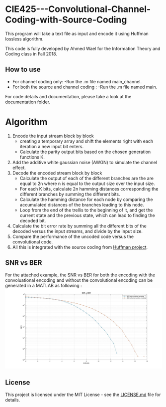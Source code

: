 # CIE425---Convolutional-Channel-Coding-with-Source-Coding
This program will take a text file as input and encode it using Huffman lossless algorithm.

This code is fully developed by Ahmed Wael for the Information Theory and Coding class in Fall 2018.

## How to use
* For channel coding only:
    -Run the .m file named main_channel.
* For both the source and channel coding :
    -Run the .m file named main.
    
For code details and documentation, please take a look at the documentation folder.


# Algorithm

1. Encode the input stream block by block
    - creating a temporary array and shift the elements right with each
iteration a new input bit enters.
    - Calculate the parity output bits based on the chosen generation
functions K.
2. Add the additive white gaussian noise (AWGN) to simulate the channel
effect.
3. Decode the encoded stream block by block
    - Calculate the output of each of the different branches are the are equal
to 2n where n is equal to the output size over the input size.
    - For each K bits, calculate 2n hamming distances corresponding the
different branches by summing the different bits.
    - Calculate the hamming distance for each node by comparing the
accumulated distances of the branches leading to this node.
    - Loop from the end of the trellis to the beginning of it, and get the
current state and the previous state, which can lead to finding the
decoded bit.
4. Calculate the bit error rate by summing all the different bits of the decoded
versus the input streams, and divide by the input size.
5. Compare the performance of the uncoded code versus the convolutional
code.
6. All this is integrated with the source coding from [Huffman project](https://github.com/ahmedwael19/CIE425---Huffman-Algorithm).
## SNR vs BER

For the attached example, the SNR vs BER for both the encoding with the convoluational encoding and without the convolutional encoding can be generated in a MATLAB as following :
![alt text](https://raw.githubusercontent.com/ahmedwael19/CIE425---Convolutional-Channel-Coding-with-Source-Coding/master/SNRvsBER.jpg)




## License

This project is licensed under the MIT License - see the [LICENSE.md](LICENSE.md) file for details.

